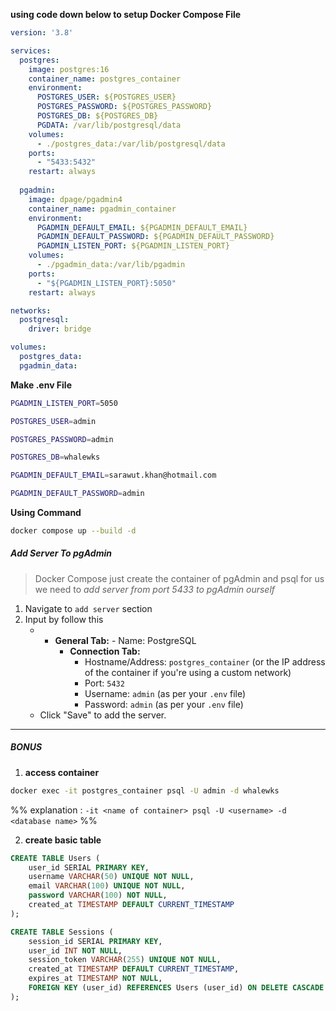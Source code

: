 **using code down below to setup Docker Compose File**
```yml
version: '3.8'

services:
  postgres:
    image: postgres:16
    container_name: postgres_container
    environment:
      POSTGRES_USER: ${POSTGRES_USER}
      POSTGRES_PASSWORD: ${POSTGRES_PASSWORD}
      POSTGRES_DB: ${POSTGRES_DB}
      PGDATA: /var/lib/postgresql/data
    volumes:
      - ./postgres_data:/var/lib/postgresql/data
    ports:
      - "5433:5432"
    restart: always
  
  pgadmin:
    image: dpage/pgadmin4
    container_name: pgadmin_container
    environment:
      PGADMIN_DEFAULT_EMAIL: ${PGADMIN_DEFAULT_EMAIL}
      PGADMIN_DEFAULT_PASSWORD: ${PGADMIN_DEFAULT_PASSWORD}
      PGADMIN_LISTEN_PORT: ${PGADMIN_LISTEN_PORT}
    volumes:
      - ./pgadmin_data:/var/lib/pgadmin
    ports:
      - "${PGADMIN_LISTEN_PORT}:5050"
    restart: always

networks:
  postgresql:
    driver: bridge

volumes:
  postgres_data:
  pgadmin_data:
```

**Make .env File**
```bash
PGADMIN_LISTEN_PORT=5050

POSTGRES_USER=admin

POSTGRES_PASSWORD=admin

POSTGRES_DB=whalewks

PGADMIN_DEFAULT_EMAIL=sarawut.khan@hotmail.com

PGADMIN_DEFAULT_PASSWORD=admin
```

**Using Command**
```bash
docker compose up --build -d
```

##### Add Server To pgAdmin
> Docker Compose just create the container of pgAdmin and psql for us
> we need to *add server from port 5433 to pgAdmin ourself*

1. Navigate to `add server` section
2. Input by follow this
	- - **General Tab:**
	        - Name: PostgreSQL
	    - **Connection Tab:**
	        - Hostname/Address: `postgres_container` (or the IP address of the container if you're using a custom network)
	        - Port: `5432`
	        - Username: `admin` (as per your `.env` file)
	        - Password: `admin` (as per your `.env` file)
	- Click "Save" to add the server.

---
##### BONUS
1. **access container**
```bash
docker exec -it postgres_container psql -U admin -d whalewks
```
%% explanation : `-it <name of container> psql -U <username> -d <database name>` %%

2. **create basic table**
```SQL
CREATE TABLE Users (
    user_id SERIAL PRIMARY KEY,
    username VARCHAR(50) UNIQUE NOT NULL,
    email VARCHAR(100) UNIQUE NOT NULL,
    password VARCHAR(100) NOT NULL,
    created_at TIMESTAMP DEFAULT CURRENT_TIMESTAMP
);

CREATE TABLE Sessions (
    session_id SERIAL PRIMARY KEY,
    user_id INT NOT NULL,
    session_token VARCHAR(255) UNIQUE NOT NULL,
    created_at TIMESTAMP DEFAULT CURRENT_TIMESTAMP,
    expires_at TIMESTAMP NOT NULL,
    FOREIGN KEY (user_id) REFERENCES Users (user_id) ON DELETE CASCADE
);
```